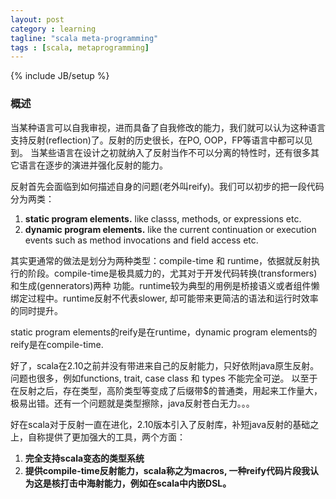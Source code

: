 ```yaml
---
layout: post
category : learning
tagline: "scala meta-programming"
tags : [scala, metaprogramming]
---
```

{% include JB/setup %}

### 概述 

当某种语言可以自我审视，进而具备了自我修改的能力，我们就可以认为这种语言支持反射(reflection)了。反射的历史很长，在PO, OOP，FP等语言中都可以见到。
当某些语言在设计之初就纳入了反射当作不可以分离的特性时，还有很多其它语言在逐步的演进并强化反射的能力。

反射首先会面临到如何描述自身的问题(老外叫reify)。我们可以初步的把一段代码分为两类：

1. **static program elements.** like classs, methods, or expressions etc.
2. **dynamic program elements.** like the current continuation or execution events such as method invocations and field access etc.

其实更通常的做法是划分为两种类型：compile-time 和 runtime，依据就反射执行的阶段。compile-time是极具威力的，尤其对于开发代码转换(transformers)和生成(gennerators)两种
功能。runtime较为典型的用例是桥接语义或者组件懒绑定过程中。runtime反射不代表slower, 却可能带来更简洁的语法和运行时效率的同时提升。

static program elements的reify是在runtime，dynamic program elements的reify是在compile-time.

好了，scala在2.10之前并没有带进来自己的反射能力，只好依附java原生反射。问题也很多，例如functions, trait, case class 和 types 不能完全可逆。
以至于在反射之后，存在类型，高阶类型等变成了后缀带$的普通类，用起来工作量大，极易出错。还有一个问题就是类型擦除，java反射苍白无力。。。

好在scala对于反射一直在进化，2.10版本引入了反射库，补短java反射的基础之上，自称提供了更加强大的工具，两个方面：

1. **完全支持scala变态的类型系统**
2. **提供compile-time反射能力，scala称之为macros, 一种reify代码片段我认为这是核打击中海射能力，例如在scala中内嵌DSL。**

